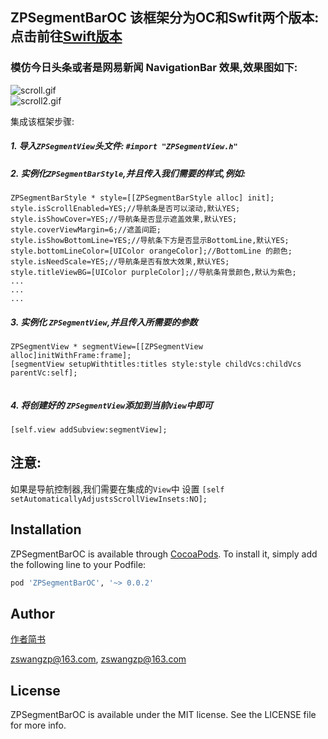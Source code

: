 ## ZPSegmentBarOC  该框架分为OC和Swfit两个版本:点击前往[Swift版本](https://github.com/Guanzhangpeng/ZPSegmentBar)

### 模仿今日头条或者是网易新闻 NavigationBar 效果,效果图如下:
 
![scroll.gif](http://upload-images.jianshu.io/upload_images/1154433-56621400635e2bf0.gif?imageMogr2/auto-orient/strip)                           
![scroll2.gif](http://upload-images.jianshu.io/upload_images/1154433-5e2d81b327126e04.gif?imageMogr2/auto-orient/strip)


 集成该框架步骤:
 
##### 1. 导入`ZPSegmentView`头文件: `#import "ZPSegmentView.h"`
 
##### 2. 实例化`ZPSegmentBarStyle`,并且传入我们需要的样式,例如:

  ```
  ZPSegmentBarStyle * style=[[ZPSegmentBarStyle alloc] init];
  style.isScrollEnabled=YES;//导航条是否可以滚动,默认YES;
  style.isShowCover=YES;//导航条是否显示遮盖效果,默认YES;
  style.coverViewMargin=6;//遮盖间距;
  style.isShowBottomLine=YES;//导航条下方是否显示BottomLine,默认YES;
  style.bottomLineColor=[UIColor orangeColor];//BottomLine 的颜色;
  style.isNeedScale=YES;//导航条是否有放大效果,默认YES;
  style.titleViewBG=[UIColor purpleColor];//导航条背景颜色,默认为紫色;
  ...
  ...
  ...  
  ```
##### 3. 实例化 `ZPSegmentView`,并且传入所需要的参数   


```
ZPSegmentView * segmentView=[[ZPSegmentView alloc]initWithFrame:frame];
[segmentView setupWithtitles:titles style:style childVcs:childVcs parentVc:self];
    
``` 
##### 4. 将创建好的 `ZPSegmentView`添加到当前`View`中即可
`[self.view addSubview:segmentView];`


## 注意:
如果是导航控制器,我们需要在集成的`View`中 设置 
`[self setAutomaticallyAdjustsScrollViewInsets:NO];`

## Installation

ZPSegmentBarOC is available through [CocoaPods](http://cocoapods.org). To install
it, simply add the following line to your Podfile:

```ruby
pod 'ZPSegmentBarOC', '~> 0.0.2'
```

## Author

[作者简书](http://www.jianshu.com/u/68bedf0c5c86)

zswangzp@163.com, zswangzp@163.com

## License

ZPSegmentBarOC is available under the MIT license. See the LICENSE file for more info.


